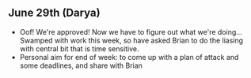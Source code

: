 ## June 29th (Darya)

- Oof! We're approved! Now we have to figure out what we're doing... Swamped with work this week, so have asked Brian to do the liasing with central bit that is time sensitive.
- Personal aim for end of week: to come up with a plan of attack and some deadlines, and share with Brian
